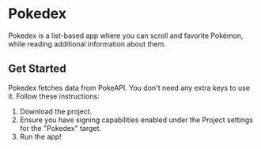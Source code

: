 # Pokedex
Pokedex is a list-based app where you can scroll and favorite Pokémon, while reading additional information about them.

## Get Started
Pokedex fetches data from PokeAPI. You don't need any extra keys to use it. Follow these instructions:

1. Download the project.
2. Ensure you have signing capabilities enabled under the Project settings for the "Pokedex" target.
3. Run the app!
